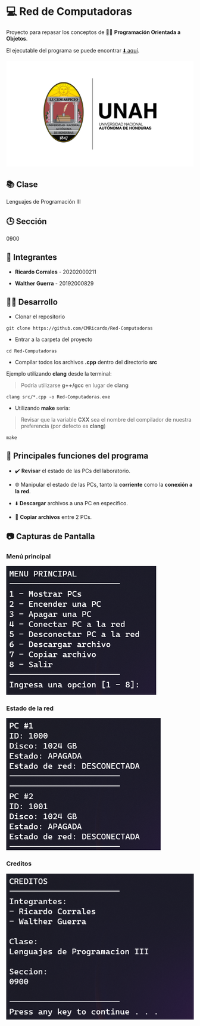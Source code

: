 # 💻 Red de Computadoras

Proyecto para repasar los conceptos de 👨‍💻 **Programación Orientada a Objetos**.

El ejecutable del programa se puede encontrar [⬇️ aquí](https://github.com/CMRicardo/Red-Computadoras/releases).

![Logo UNAH](Images/Logo-UNAH.png)

## 📚 Clase

Lenguajes de Programación III

## 🕒 Sección

0900

## 🤝 Integrantes

- **Ricardo Corrales** - 20202000211

- **Walther Guerra** - 20192000829

## 🧑‍💻 Desarrollo

- Clonar el repositorio

```console
git clone https://github.com/CMRicardo/Red-Computadoras
```

- Entrar a la carpeta del proyecto

```console
cd Red-Computadoras
```

- Compilar todos los archivos **.cpp** dentro del directorio **src**

Ejemplo utilizando **clang** desde la terminal:

> Podría utilizarse **g++/gcc** en lugar de **clang**

```console
clang src/*.cpp -o Red-Computadoras.exe
```

- Utilizando **make** seria:

> Revisar que la variable **CXX** sea el nombre del compilador de nuestra preferencia (por defecto es **clang**)

```console
make
```

## 🚀 Principales funciones del programa

- ✔️ **Revisar** el estado de las PCs del laboratorio.

- 🌐 Manipular el estado de las PCs, tanto la **corriente** como la **conexión a la red**.

- ⬇️ **Descargar** archivos a una PC en específico.

- 📄 **Copiar archivos** entre 2 PCs.

## 📷 Capturas de Pantalla

### Menú principal

![Menú Principal](Images/Menu-Principal.png)

### Estado de la red

![Estado de la red](Images/Mostrar-Red.png)

### Creditos

![Creditos](Images/Creditos.png)
